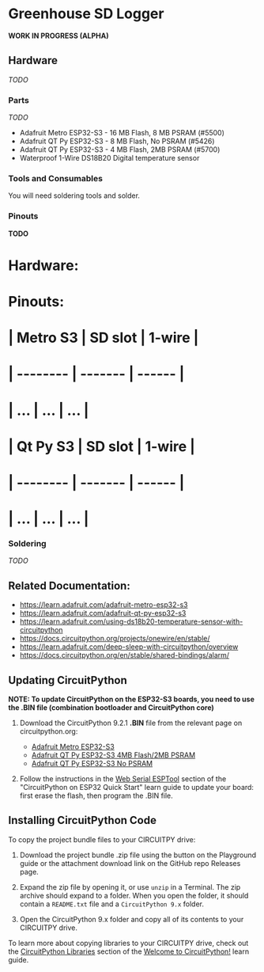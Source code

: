 <!-- SPDX-License-Identifier: MIT -->
<!-- SPDX-FileCopyrightText: Copyright 2024 Sam Blenny -->
# Greenhouse SD Logger

**WORK IN PROGRESS (ALPHA)**


## Hardware

*TODO*


### Parts

*TODO*

- Adafruit Metro ESP32-S3 - 16 MB Flash, 8 MB PSRAM (#5500)
- Adafruit QT Py ESP32-S3 - 8 MB Flash, No PSRAM (#5426)
- Adafruit QT Py ESP32-S3 - 4 MB Flash, 2MB PSRAM (#5700)
- Waterproof 1-Wire DS18B20 Digital temperature sensor


### Tools and Consumables

You will need soldering tools and solder.


### Pinouts

**TODO**

# Hardware:
#
# Pinouts:
# | Metro S3 | SD slot | 1-wire |
# | -------- | ------- | ------ |
# | ...      | ...     | ...    |
#
# | Qt Py S3 | SD slot | 1-wire |
# | -------- | ------- | ------ |
# | ...      | ...     | ...    |



### Soldering

*TODO*


## Related Documentation:

- https://learn.adafruit.com/adafruit-metro-esp32-s3
- https://learn.adafruit.com/adafruit-qt-py-esp32-s3
- https://learn.adafruit.com/using-ds18b20-temperature-sensor-with-circuitpython
- https://docs.circuitpython.org/projects/onewire/en/stable/
- https://learn.adafruit.com/deep-sleep-with-circuitpython/overview
- https://docs.circuitpython.org/en/stable/shared-bindings/alarm/


## Updating CircuitPython

**NOTE: To update CircuitPython on the ESP32-S3 boards, you need to use the
.BIN file (combination bootloader and CircuitPython core)**

1. Download the CircuitPython 9.2.1 **.BIN** file from the relevant page on
   circuitpython.org:
   - [Adafruit Metro ESP32-S3](https://circuitpython.org/board/adafruit_metro_esp32s3/)
   - [Adafruit QT Py ESP32-S3 4MB Flash/2MB PSRAM](https://circuitpython.org/board/adafruit_qtpy_esp32s3_4mbflash_2mbpsram/)
   - [Adafruit QT Py ESP32-S3 No PSRAM](https://circuitpython.org/board/adafruit_qtpy_esp32s3_nopsram/)

2. Follow the instructions in the
   [Web Serial ESPTool](https://learn.adafruit.com/circuitpython-with-esp32-quick-start/web-serial-esptool)
   section of the "CircuitPython on ESP32 Quick Start" learn guide to update
   your board: first erase the flash, then program the .BIN file.


## Installing CircuitPython Code

To copy the project bundle files to your CIRCUITPY drive:

1. Download the project bundle .zip file using the button on the Playground
   guide or the attachment download link on the GitHub repo Releases page.

2. Expand the zip file by opening it, or use `unzip` in a Terminal. The zip
   archive should expand to a folder. When you open the folder, it should
   contain a `README.txt` file and a `CircuitPython 9.x` folder.

3. Open the CircuitPython 9.x folder and copy all of its contents to your
   CIRCUITPY drive.

To learn more about copying libraries to your CIRCUITPY drive, check out the
[CircuitPython Libraries](https://learn.adafruit.com/welcome-to-circuitpython/circuitpython-libraries)
section of the
[Welcome to CircuitPython!](https://learn.adafruit.com/welcome-to-circuitpython)
learn guide.
